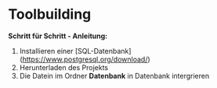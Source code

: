 # Toolbuilding

**Schritt für Schritt - Anleitung:**

1) Installieren einer [SQL-Datenbank] (https://www.postgresql.org/download/)
2) Herunterladen des Projekts
3) Die Datein im Ordner **Datenbank** in Datenbank intergrieren
